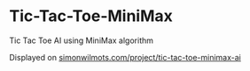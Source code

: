# Tic-Tac-Toe-MiniMax
Tic Tac Toe AI using MiniMax algorithm  
  
Displayed on [simonwilmots.com/project/tic-tac-toe-minimax-ai](https://www.simonwilmots.com/project/tic-tac-toe-minimax-ai)  
